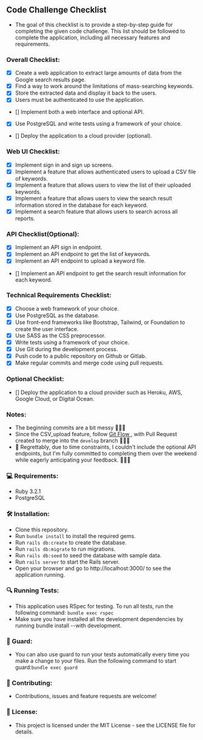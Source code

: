 ## Code Challenge Checklist

- The goal of this checklist is to provide a step-by-step guide for completing the given code challenge. This list should be followed to complete the application, including all necessary features and requirements.

### Overall Checklist:

- [x] Create a web application to extract large amounts of data from the Google search results page.
- [x] Find a way to work around the limitations of mass-searching keywords.
- [x] Store the extracted data and display it back to the users.
- [x] Users must be authenticated to use the application.
- [] Implement both a web interface and optional API.
- [x] Use PostgreSQL and write tests using a framework of your choice.
- [] Deploy the application to a cloud provider (optional).

### Web UI Checklist:

- [x] Implement sign in and sign up screens.
- [x] Implement a feature that allows authenticated users to upload a CSV file of keywords.
- [x] Implement a feature that allows users to view the list of their uploaded keywords.
- [x] Implement a feature that allows users to view the search result information stored in the database for each keyword.
- [x] Implement a search feature that allows users to search across all reports.

### API Checklist(Optional):

- [x] Implement an API sign in endpoint.
- [x] Implement an API endpoint to get the list of keywords.
- [x] Implement an API endpoint to upload a keyword file.
- [] Implement an API endpoint to get the search result information for each keyword.

### Technical Requirements Checklist:

- [x] Choose a web framework of your choice.
- [x] Use PostgreSQL as the database.
- [x] Use front-end frameworks like Bootstrap, Tailwind, or Foundation to create the user interface.
- [x] Use SASS as the CSS preprocessor.
- [x] Write tests using a framework of your choice.
- [x] Use Git during the development process.
- [x] Push code to a public repository on Github or Gitlab.
- [x] Make regular commits and merge code using pull requests.

### Optional Checklist:

- [] Deploy the application to a cloud provider such as Heroku, AWS, Google Cloud, or Digital Ocean.

### Notes:

- The beginning commits are a bit messy 🙈💦🧹
- Since the CSV_upload feature, follow [ Git Flow ](https://www.atlassian.com/git/tutorials/comparing-workflows/gitflow-workflow) , with Pull Request created to merge into the `develop` branch 🙏💡🌱
- 🙏 Regrettably, due to time constraints, I couldn't include the optional API endpoints, but I'm fully committed to completing them over the weekend while eagerly anticipating your feedback. 💪🤞🤗

### 💻 Requirements:

- Ruby 3.2.1
- PostgreSQL

### 🛠️ Installation:

- Clone this repository.
- Run `bundle install` to install the required gems.
- Run `rails db:create` to create the database.
- Run `rails db:migrate` to run migrations.
- Run `rails db:seed` to seed the database with sample data.
- Run `rails server` to start the Rails server.
- Open your browser and go to http://localhost:3000/ to see the application running.

### 🔍 Running Tests:

- This application uses RSpec for testing. To run all tests, run the following command: `bundle exec rspec`
- Make sure you have installed all the development dependencies by running bundle install --with development.

### 🤖 Guard:

- You can also use guard to run your tests automatically every time you make a change to your files. Run the following command to start guard:`bundle exec guard`

### 🤝 Contributing:

- Contributions, issues and feature requests are welcome!

### 📜 License:

- This project is licensed under the MIT License - see the LICENSE file for details.
